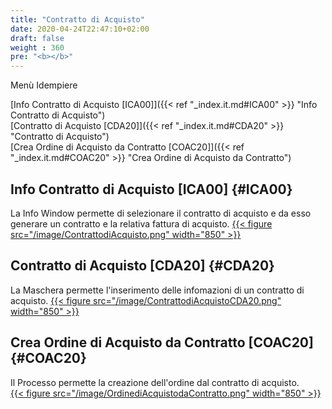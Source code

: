 ```yaml
---
title: "Contratto di Acquisto"
date: 2020-04-24T22:47:10+02:00
draft: false
weight : 360
pre: "<b></b>"
---
```


Menù Idempiere

[Info Contratto di Acquisto [ICA00]]({{< ref "_index.it.md#ICA00" >}} "Info Contratto di Acquisto") <br>
[Contratto di Acquisto [CDA20]]({{< ref "_index.it.md#CDA20" >}} "Contratto di Acquisto") <br>
[Crea Ordine di Acquisto da Contratto [COAC20]]({{< ref "_index.it.md#COAC20" >}} "Crea Ordine di Acquisto da Contratto") <br>

## Info Contratto di Acquisto [ICA00] {#ICA00}
La Info Window permette di selezionare il contratto di acquisto e da esso generare un contratto e la relativa fattura di acquisto. 
[{{< figure src="/image/ContrattodiAcquisto.png"  width="850"  >}}](/image/ContrattodiAcquisto.png)
## Contratto di Acquisto [CDA20] {#CDA20}
La Maschera permette l'inserimento delle infomazioni di un contratto di acquisto.
[{{< figure src="/image/ContrattodiAcquistoCDA20.png"  width="850"  >}}](/image/ContrattodiAcquistoCDA20.png)
## Crea Ordine di Acquisto da Contratto [COAC20] {#COAC20}
Il Processo permette la creazione dell'ordine dal contratto di acquisto.  
[{{< figure src="/image/OrdinediAcquistodaContratto.png"  width="850"  >}}](/image/OrdinediAcquistodaContratto.png)
